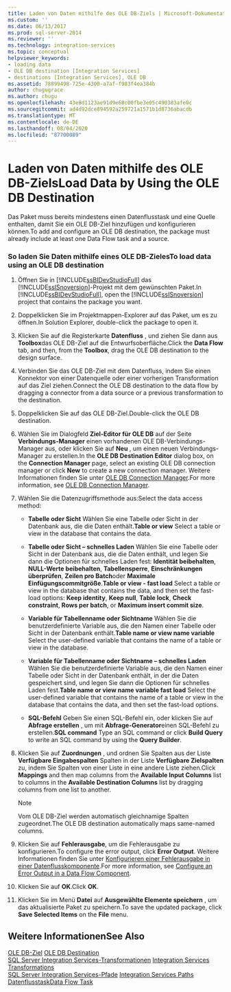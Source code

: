 ```yaml
---
title: Laden von Daten mithilfe des OLE DB-Ziels | Microsoft-Dokumentation
ms.custom: ''
ms.date: 06/13/2017
ms.prod: sql-server-2014
ms.reviewer: ''
ms.technology: integration-services
ms.topic: conceptual
helpviewer_keywords:
- loading data
- OLE DB destination [Integration Services]
- destinations [Integration Services], OLE DB
ms.assetid: 78899498-725e-4300-a7af-f983f4ea384b
author: chugugrace
ms.author: chugu
ms.openlocfilehash: 43e8d1123ae91d9e68c00fbe3e05c490383afe0c
ms.sourcegitcommit: ad4d92dce894592a259721a1571b1d8736abacdb
ms.translationtype: MT
ms.contentlocale: de-DE
ms.lasthandoff: 08/04/2020
ms.locfileid: "87700089"
---
```

# <a name="load-data-by-using-the-ole-db-destination"></a><span data-ttu-id="360e8-102">Laden von Daten mithilfe des OLE DB-Ziels</span><span class="sxs-lookup"><span data-stu-id="360e8-102">Load Data by Using the OLE DB Destination</span></span>
  <span data-ttu-id="360e8-103">Das Paket muss bereits mindestens einen Datenflusstask und eine Quelle enthalten, damit Sie ein OLE DB-Ziel hinzufügen und konfigurieren können.</span><span class="sxs-lookup"><span data-stu-id="360e8-103">To add and configure an OLE DB destination, the package must already include at least one Data Flow task and a source.</span></span>  
  
### <a name="to-load-data-using-an-ole-db-destination"></a><span data-ttu-id="360e8-104">So laden Sie Daten mithilfe eines OLE DB-Zieles</span><span class="sxs-lookup"><span data-stu-id="360e8-104">To load data using an OLE DB destination</span></span>  
  
1.  <span data-ttu-id="360e8-105">Öffnen Sie in [!INCLUDE[ssBIDevStudioFull](../../includes/ssbidevstudiofull-md.md)] das [!INCLUDE[ssISnoversion](../../includes/ssisnoversion-md.md)]-Projekt mit dem gewünschten Paket.</span><span class="sxs-lookup"><span data-stu-id="360e8-105">In [!INCLUDE[ssBIDevStudioFull](../../includes/ssbidevstudiofull-md.md)], open the [!INCLUDE[ssISnoversion](../../includes/ssisnoversion-md.md)] project that contains the package you want.</span></span>  
  
2.  <span data-ttu-id="360e8-106">Doppelklicken Sie im Projektmappen-Explorer auf das Paket, um es zu öffnen.</span><span class="sxs-lookup"><span data-stu-id="360e8-106">In Solution Explorer, double-click the package to open it.</span></span>  
  
3.  <span data-ttu-id="360e8-107">Klicken Sie auf die Registerkarte **Datenfluss** , und ziehen Sie dann aus **Toolbox**das OLE DB-Ziel auf die Entwurfsoberfläche.</span><span class="sxs-lookup"><span data-stu-id="360e8-107">Click the **Data Flow** tab, and then, from the **Toolbox**, drag the OLE DB destination to the design surface.</span></span>  
  
4.  <span data-ttu-id="360e8-108">Verbinden Sie das OLE DB-Ziel mit dem Datenfluss, indem Sie einen Konnektor von einer Datenquelle oder einer vorherigen Transformation auf das Ziel ziehen.</span><span class="sxs-lookup"><span data-stu-id="360e8-108">Connect the OLE DB destination to the data flow by dragging a connector from a data source or a previous transformation to the destination.</span></span>  
  
5.  <span data-ttu-id="360e8-109">Doppelklicken Sie auf das OLE DB-Ziel.</span><span class="sxs-lookup"><span data-stu-id="360e8-109">Double-click the OLE DB destination.</span></span>  
  
6.  <span data-ttu-id="360e8-110">Wählen Sie im Dialogfeld **Ziel-Editor für OLE DB** auf der Seite **Verbindungs-Manager** einen vorhandenen OLE DB-Verbindungs-Manager aus, oder klicken Sie auf **Neu** , um einen neuen Verbindungs-Manager zu erstellen.</span><span class="sxs-lookup"><span data-stu-id="360e8-110">In the **OLE DB Destination Editor** dialog box, on the **Connection Manager** page, select an existing OLE DB connection manager or click **New** to create a new connection manager.</span></span> <span data-ttu-id="360e8-111">Weitere Informationen finden Sie unter [OLE DB Connection Manager](../connection-manager/ole-db-connection-manager.md).</span><span class="sxs-lookup"><span data-stu-id="360e8-111">For more information, see [OLE DB Connection Manager](../connection-manager/ole-db-connection-manager.md).</span></span>  
  
7.  <span data-ttu-id="360e8-112">Wählen Sie die Datenzugriffsmethode aus:</span><span class="sxs-lookup"><span data-stu-id="360e8-112">Select the data access method:</span></span>  
  
    -   <span data-ttu-id="360e8-113">**Tabelle oder Sicht** Wählen Sie eine Tabelle oder Sicht in der Datenbank aus, die die Daten enthält.</span><span class="sxs-lookup"><span data-stu-id="360e8-113">**Table or view** Select a table or view in the database that contains the data.</span></span>  
  
    -   <span data-ttu-id="360e8-114">**Tabelle oder Sicht – schnelles Laden** Wählen Sie eine Tabelle oder Sicht in der Datenbank aus, die die Daten enthält, und legen Sie dann die Optionen für schnelles Laden fest: **Identität beibehalten**, **NULL-Werte beibehalten**, **Tabellensperre**, **Einschränkungen überprüfen**, **Zeilen pro Batch**oder **Maximale Einfügungscommitgröße**.</span><span class="sxs-lookup"><span data-stu-id="360e8-114">**Table or view - fast load** Select a table or view in the database that contains the data, and then set the fast-load options: **Keep identity**, **Keep null**, **Table lock**, **Check constraint**, **Rows per batch**, or **Maximum insert commit size**.</span></span>  
  
    -   <span data-ttu-id="360e8-115">**Variable für Tabellenname oder Sichtname** Wählen Sie die benutzerdefinierte Variable aus, die den Namen einer Tabelle oder Sicht in der Datenbank enthält.</span><span class="sxs-lookup"><span data-stu-id="360e8-115">**Table name or view name variable** Select the user-defined variable that contains the name of a table or view in the database.</span></span>  
  
    -   <span data-ttu-id="360e8-116">**Variable für Tabellenname oder Sichtname – schnelles Laden** Wählen Sie die benutzerdefinierte Variable aus, die den Namen einer Tabelle oder Sicht in der Datenbank enthält, in der die Daten gespeichert sind, und legen Sie dann die Optionen für schnelles Laden fest.</span><span class="sxs-lookup"><span data-stu-id="360e8-116">**Table name or view name variable fast load** Select the user-defined variable that contains the name of a table or view in the database that contains the data, and then set the fast-load options.</span></span>  
  
    -   <span data-ttu-id="360e8-117">**SQL-Befehl** Geben Sie einen SQL-Befehl ein, oder klicken Sie auf **Abfrage erstellen** , um mit **Abfrage-Generator**einen SQL-Befehl zu erstellen.</span><span class="sxs-lookup"><span data-stu-id="360e8-117">**SQL command** Type an SQL command or click **Build Query** to write an SQL command by using the **Query Builder**.</span></span>  
  
8.  <span data-ttu-id="360e8-118">Klicken Sie auf **Zuordnungen** , und ordnen Sie Spalten aus der Liste **Verfügbare Eingabespalten** Spalten in der Liste **Verfügbare Zielspalten** zu, indem Sie Spalten von einer Liste in eine andere Liste ziehen.</span><span class="sxs-lookup"><span data-stu-id="360e8-118">Click **Mappings** and then map columns from the **Available Input Columns** list to columns in the **Available Destination Columns** list by dragging columns from one list to another.</span></span>  
  
    > [!NOTE]  
    >  <span data-ttu-id="360e8-119">Vom OLE DB-Ziel werden automatisch gleichnamige Spalten zugeordnet.</span><span class="sxs-lookup"><span data-stu-id="360e8-119">The OLE DB destination automatically maps same-named columns.</span></span>  
  
9. <span data-ttu-id="360e8-120">Klicken Sie auf **Fehlerausgabe**, um die Fehlerausgabe zu konfigurieren.</span><span class="sxs-lookup"><span data-stu-id="360e8-120">To configure the error output, click **Error Output**.</span></span> <span data-ttu-id="360e8-121">Weitere Informationen finden Sie unter [Konfigurieren einer Fehlerausgabe in einer Datenflusskomponente](../configure-an-error-output-in-a-data-flow-component.md).</span><span class="sxs-lookup"><span data-stu-id="360e8-121">For more information, see [Configure an Error Output in a Data Flow Component](../configure-an-error-output-in-a-data-flow-component.md).</span></span>  
  
10. <span data-ttu-id="360e8-122">Klicken Sie auf **OK**.</span><span class="sxs-lookup"><span data-stu-id="360e8-122">Click **OK**.</span></span>  
  
11. <span data-ttu-id="360e8-123">Klicken Sie im Menü **Datei** auf **Ausgewählte Elemente speichern** , um das aktualisierte Paket zu speichern.</span><span class="sxs-lookup"><span data-stu-id="360e8-123">To save the updated package, click **Save Selected Items** on the **File** menu.</span></span>  
  
## <a name="see-also"></a><span data-ttu-id="360e8-124">Weitere Informationen</span><span class="sxs-lookup"><span data-stu-id="360e8-124">See Also</span></span>  
 <span data-ttu-id="360e8-125">[OLE DB-Ziel](ole-db-destination.md) </span><span class="sxs-lookup"><span data-stu-id="360e8-125">[OLE DB Destination](ole-db-destination.md) </span></span>  
 <span data-ttu-id="360e8-126">[SQL Server Integration Services-Transformationen](transformations/integration-services-transformations.md) </span><span class="sxs-lookup"><span data-stu-id="360e8-126">[Integration Services Transformations](transformations/integration-services-transformations.md) </span></span>  
 <span data-ttu-id="360e8-127">[SQL Server Integration Services-Pfade](integration-services-paths.md) </span><span class="sxs-lookup"><span data-stu-id="360e8-127">[Integration Services Paths](integration-services-paths.md) </span></span>  
 [<span data-ttu-id="360e8-128">Datenflusstask</span><span class="sxs-lookup"><span data-stu-id="360e8-128">Data Flow Task</span></span>](../control-flow/data-flow-task.md)  
  
  
